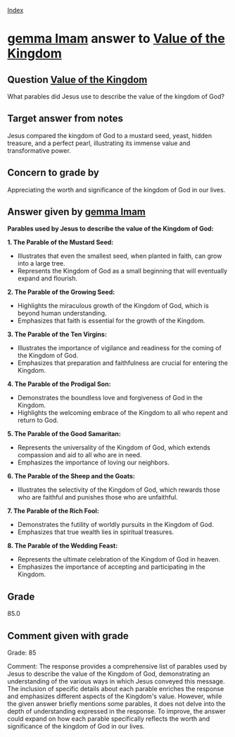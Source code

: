 
[Index](../../index.md)
# [gemma Imam](../../answering_models/gemma_Imam.md) answer to [Value of the Kingdom](../../questions/Value_of_the_Kingdom.md)

## Question [Value of the Kingdom](../../questions/Value_of_the_Kingdom.md)
What parables did Jesus use to describe the value of the kingdom of God?

## Target answer from notes
Jesus compared the kingdom of God to a mustard seed, yeast, hidden treasure, and a perfect pearl, illustrating its immense value and transformative power.

## Concern to grade by
Appreciating the worth and significance of the kingdom of God in our lives.

## Answer given by [gemma Imam](../../answering_models/gemma_Imam.md)
**Parables used by Jesus to describe the value of the Kingdom of God:**

**1. The Parable of the Mustard Seed:**

* Illustrates that even the smallest seed, when planted in faith, can grow into a large tree.
* Represents the Kingdom of God as a small beginning that will eventually expand and flourish.


**2. The Parable of the Growing Seed:**

* Highlights the miraculous growth of the Kingdom of God, which is beyond human understanding.
* Emphasizes that faith is essential for the growth of the Kingdom.


**3. The Parable of the Ten Virgins:**

* Illustrates the importance of vigilance and readiness for the coming of the Kingdom of God.
* Emphasizes that preparation and faithfulness are crucial for entering the Kingdom.


**4. The Parable of the Prodigal Son:**

* Demonstrates the boundless love and forgiveness of God in the Kingdom.
* Highlights the welcoming embrace of the Kingdom to all who repent and return to God.


**5. The Parable of the Good Samaritan:**

* Represents the universality of the Kingdom of God, which extends compassion and aid to all who are in need.
* Emphasizes the importance of loving our neighbors.


**6. The Parable of the Sheep and the Goats:**

* Illustrates the selectivity of the Kingdom of God, which rewards those who are faithful and punishes those who are unfaithful.


**7. The Parable of the Rich Fool:**

* Demonstrates the futility of worldly pursuits in the Kingdom of God.
* Emphasizes that true wealth lies in spiritual treasures.


**8. The Parable of the Wedding Feast:**

* Represents the ultimate celebration of the Kingdom of God in heaven.
* Emphasizes the importance of accepting and participating in the Kingdom.

## Grade
85.0

## Comment given with grade
Grade: 85

Comment: The response provides a comprehensive list of parables used by Jesus to describe the value of the Kingdom of God, demonstrating an understanding of the various ways in which Jesus conveyed this message. The inclusion of specific details about each parable enriches the response and emphasizes different aspects of the Kingdom's value. However, while the given answer briefly mentions some parables, it does not delve into the depth of understanding expressed in the response. To improve, the answer could expand on how each parable specifically reflects the worth and significance of the kingdom of God in our lives.

